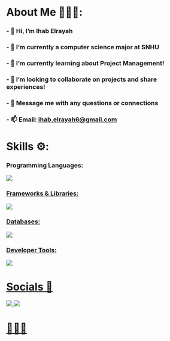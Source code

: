 # About Me 👨🏽‍💻:<br>
### - 👋 Hi, I’m Ihab Elrayah 
### - 👀 I’m currently a computer science major at SNHU 
### - 🌱 I’m currently learning about Project Management! 
### - 👥 I’m looking to collaborate on projects and share experiences! 
### - 💬 Message me with any questions or connections
### - 📫 Email: ihab.elrayah6@gmail.com <br>



# Skills ⚙️: <br>
### Programming Languages:  

  <a href="https://skillicons.dev">  
         <img src="https://skillicons.dev/icons?i=python,java,cpp,js,html,css" /><br>

 ### Frameworks & Libraries:  
 
  <a href="https://skillicons.dev">  
          <img src="https://skillicons.dev/icons?i=react,nextjs,nodejs,express,flask,spring,typescript" /><br>
          
### Databases:  

   <a href="https://skillicons.dev">  
          <img src="https://skillicons.dev/icons?i=firebase,postgres,mysql,mongodb" /><br>
          
### Developer Tools:  

  <a href="https://skillicons.dev">  
          <img src="https://skillicons.dev/icons?i=git,aws,gcp,linux" /><br>


# Socials 📲  <br>

  <a href="https://skillicons.dev">  

  <a href="http://www.linkedin.com/in/ihab-elrayah" target="_blank" rel="noreferrer">
    <img src="https://skillicons.dev/icons?i=linkedin" />
    
  <a href="github.com/ihab-elrayah" target="_blank" rel="noreferrer">
    <img src="https://skillicons.dev/icons?i=github"  <a href="https://ihab-personal-portfolio.netlify.app/" target="_blank" rel="noreferrer"><h1>🧑🏽‍🦱</h1>
</a>


</a>

</a>

    
</a>

  </a>
</p>


